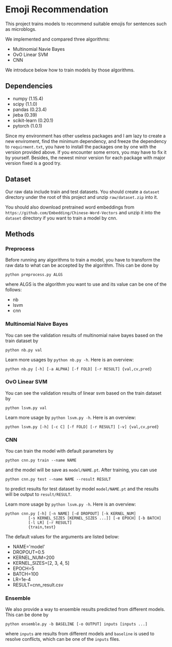 # Emoji Recommendation
This project trains models to recommend suitable emojis for sentences
such as microblogs.

We implemented and compared three algorithms:
- Multinomial Navie Bayes
- OvO Linear SVM
- CNN

We introduce below how to train models by those algorithms.

## Dependencies
- numpy (1.15.4)
- scipy (1.1.0)
- pandas (0.23.4)
- jieba (0.39)
- scikit-learn (0.20.1)
- pytorch (1.0.1)

Since my environment has other useless packages and I am lazy to create
a new enviroment, find the minimum dependency, and freeze the dependency
to `requirment.txt`, you have to install the packages one by one with the
version provided above. If you encounter some errors, you may have to fix
it by yourself. Besides, the newest minor version for each package with
major version fixed is a good try.

## Dataset
Our raw data include train and test datasets. You should create a `dataset`
directory under the root of this project and unzip `raw/dataset.zip` into it.

You should also download pretrained word embeddings from
`https://github.com/Embedding/Chinese-Word-Vectors`
and unzip it into the `dataset` directory if you want to train a model by cnn.

## Methods

### Preprocess
Before running any algorithms to train a model, you have to transform
the raw data to what can be accepted by the algorithm. This can be done by

    python preprocess.py ALGS

where ALGS is the algorithm you want to use and its value can be one of
the follows:
- nb
- lsvm
- cnn

### Multinomial Naive Bayes
You can see the validation results of multinomial naive bayes
based on the train dataset by

    python nb.py val

Learn more usages by `python nb.py -h`. Here is an overview:

    python nb.py [-h] [-a ALPHA] [-f FOLD] [-r RESULT] {val,cv,pred}

### OvO Linear SVM
You can see the validation results of linear svm
based on the train dataset by

    python lsvm.py val

Learn more usage by `python lsvm.py -h`. Here is an overview:

    python lsvm.py [-h] [-c C] [-f FOLD] [-r RESULT] [-v] {val,cv,pred}

### CNN
You can train the model with default parameters by

    python cnn.py train --name NAME

and the model will be save as `model/NAME.pt`.
After training, you can use

    python cnn.py test --name NAME --result RESULT

to predict results for test dataset by model `model/NAME.pt` and the results
will be output to `result/RESULT`.

Learn more usage by `python lsvm.py -h`. Here is an overview:

    python cnn.py [-h] [-n NAME] [-d DROPOUT] [-k KERNEL_NUM]
              [-s KERNEL_SIZES [KERNEL_SIZES ...]] [-e EPOCH] [-b BATCH]
              [-l LR] [-r RESULT]
              {train,test}

The default values for the arguments are listed below:
- NAME='model'
- DROPOUT=0.5
- KERNEL_NUM=200
- KERNEL_SIZES=[2, 3, 4, 5]
- EPOCH=5
- BATCH=100
- LR=1e-4
- RESULT=cnn_result.csv

### Ensemble

We also provide a way to ensemble results predicted from different models.
This can be done by

    python ensemble.py -b BASELINE [-o OUTPUT] inputs [inputs ...]

where `inputs` are results from different models and `baseline` is used to
resolve conflicts, which can be one of the `inputs` files.
